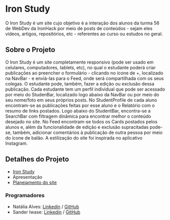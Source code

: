 # Iron Study

O Iron Study é um site cujo objetivo é a interação dos alunos da turma 56 de WebDev da IronHack por meio de posts de conteúdos - sejam eles vídeos, artigos, repositórios, etc - referentes ao curso ou estudos no geral.

## Sobre o Projeto

O Iron Study é um site completamente responsivo (pode ser usado em celulares, computadores, tablets, etc), no qual o estudante poderá criar publicações ao preencher o formulário - clicando no ícone de +, localizado na NavBar -  e enviá-las para o Feed, onde será compartilhada com os seus colegas. O estudante pode, também, fazer a edição ou exclusão dessa publicação. Cada estudante tem um perfil individual que pode ser acessado por meio do StudenBar, localizado logo abaixo da NavBar ou por meio do seu nome/foto em seus próprios posts. No StudentProfile de cada aluno encontram-se as publicações feitas por esse aluno e o Relatório com o resumo de links postados. Logo abaixo do StudentBar, encontra-se a SearchBar com filtragem dinâmica para encontrar melhor o conteúdo desejado no site. No Feed encontram-se todos os Cards postados pelos alunos e, além da funcionalidade de edição e exclusão supracitadas pode-se, também, adicionar comentários à publicação de outra pessoa por meio do ícone de balão. A estilização do site foi inspirada no aplicativo Instagram.

## Detalhes do Projeto
- [Iron Study](https://ironstudy.netlify.app/)
- Apresentação
- [Planejamento do site](https://www.notion.so/sanderiw/Iron-Study-Projeto-2-98cfb5e44ff14cc2990fdb492e641d63)

### Programadores

- Natália Alves: [Linkedin](https://www.linkedin.com/in/nat%C3%A1lia-alves-5b00891b9/) / [GitHub](https://github.com/nat-alvec)
- Sander Iwase: [Linkedin](https://www.linkedin.com/in/sanderiwase/) / [GitHub](https://github.com/sanderiw)
